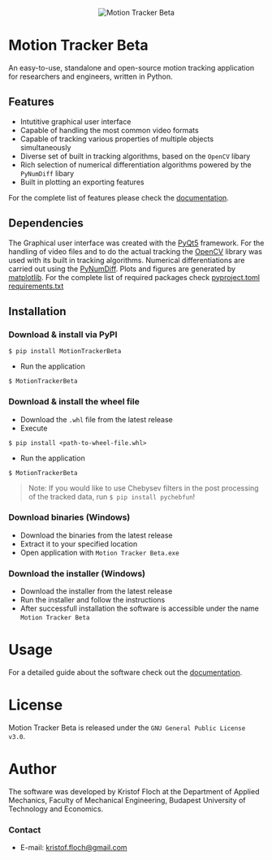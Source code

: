 <p align="center">
  <img src="https://user-images.githubusercontent.com/65981382/166214135-47ecd327-cba8-47c0-a034-9f6f14b777ce.png" alt="Motion Tracker Beta"/>
</p>

# Motion Tracker Beta
An easy-to-use, standalone and open-source motion tracking application for researchers and engineers, written in Python.

## Features
- Intutitive graphical user interface
- Capable of handling the most common video formats
- Capable of tracking various properties of multiple objects simultaneously
- Diverse set of built in tracking algorithms, based on the `OpenCV` libary
- Rich selection of numerical differentiation algorithms powered by the `PyNumDiff` libary
- Built in plotting an exporting features


For the complete list of features please check the [documentation](https://github.com/flochkristof/motiontracker/blob/main/docs/GUIDE.pdf).

## Dependencies
The Graphical user interface was created with the [PyQt5](https://www.riverbankcomputing.com/software/pyqt/) framework. For the handling of video files and to do the actual tracking the [OpenCV](https://opencv.org/) library was used with its built in tracking algorithms. Numerical differentiations are carried out using the [PyNumDiff](https://github.com/florisvb/PyNumDiff). Plots and figures are generated by [matplotlib](https://matplotlib.org/). For the complete list of required packages check [pyproject.toml](https://github.com/flochkristof/motiontracker/blob/main/pyproject.toml) [requirements.txt](https://github.com/flochkristof/motiontracker/blob/main/requirements.txt)

## Installation
### Download & install via PyPI
```
$ pip install MotionTrackerBeta
```
- Run the application
```
$ MotionTrackerBeta
```
### Download & install the wheel file
- Download the `.whl` file from the latest release
- Execute
```
$ pip install <path-to-wheel-file.whl>
```
- Run the application
```
$ MotionTrackerBeta
```
> Note: If you would like to use Chebysev filters in the post processing of the tracked data, run `$ pip install pychebfun`!

### Download binaries (Windows)
- Download the binaries from the latest release
- Extract it to your specified location
- Open application with `Motion Tracker Beta.exe`
### Download the installer (Windows)
- Download the installer from the latest release
- Run the installer and follow the instructions
- After successfull installation the software is accessible under the name `Motion Tracker Beta`
###
# Usage
For a detailed guide about the software check out the [documentation](docs/DOCUMENTATION.pdf).
# License
Motion Tracker Beta is released under the `GNU General Public License v3.0`.
# Author
The software was developed by Kristof Floch at the Department of Applied Mechanics, Faculty of Mechanical Engineering, Budapest University of Technology and Economics.
### Contact
- E-mail: kristof.floch@gmail.com